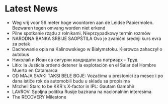 # Latest News
-  Weg vrij voor 56 meter hoge woontoren aan de Leidse Papiermolen. Bezwaren tegen omvang worden niet erkend
-  Pilne spotkanie rządu z rolnikami. Nieprzypadkowy termin rozmów
-  NARODNA BANKA SRBIJE SAOPŠTILA Ovo je zvanični srednji kurs evra za petak
-  Dachowanie opla na Kalinowskiego w Białymstoku. Kierowca zahaczył o autobus
-  Николай и Йоан са сигурни кандидати за патриарх - Труд
-  Litio: la Justicia ordenó detener la explotación en el Salar del Hombre Muerto en Catamarca
-  OD MAJA SVAKI TAKSI BELE BOJE: Vozačima u prestonici za mesec i po dana ističe rok da automobili budu u skladu sa propisima
-  Mitchell Starc to be KKR's X-factor in IPL: Gautam Gambhir
-  LAVROV: Spoljna politika Rusije bazirana na nacionalnim interesima
-  The RECOVERY Milestone
